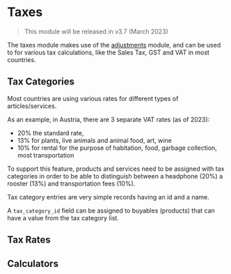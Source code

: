 # Taxes

> This module will be released in v3.7 (March 2023)

The taxes module makes use of the [adjustments](adjustments.md) module,
and can be used to for various tax calculations, like the Sales Tax,
GST and VAT in most countries. 

## Tax Categories

Most countries are using various rates for different types of articles/services.

As an example, in Austria, there are 3 separate VAT rates (as of 2023):

- 20% the standard rate,
- 13% for plants, live animals and animal food, art, wine
- 10% for rental for the purpose of habitation, food, garbage collection, most transportation

To support this feature, products and services need to be assigned with tax categories in order
to be able to distinguish between a headphone (20%) a rooster (13%) and transportation fees (10%).

Tax category entries are very simple records having an id and a name.

A `tax_category_id` field can be assigned to buyables (products) that can have a value from the tax category list.

## Tax Rates

## Calculators
